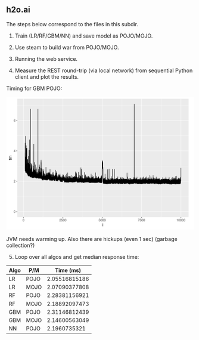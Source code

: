 
## h2o.ai

The steps below correspond to the files in this subdir.

1. Train (LR/RF/GBM/NN) and save model as POJO/MOJO.

2. Use steam to build war from POJO/MOJO.

3. Running the web service.

4. Measure the REST round-trip (via local network) from sequential Python client and plot the results. 

Timing for GBM POJO:

![](tm_gbm_pojo.png)

JVM needs warming up. Also there are hickups (even 1 sec) (garbage collection?)

5. Loop over all algos and get median response time:

Algo | P/M  | Time (ms)
-----|------|------------
LR   | POJO | 2.05516815186
LR   | MOJO | 2.07090377808
RF   | POJO | 2.28381156921
RF   | MOJO | 2.18892097473
GBM  | POJO | 2.31146812439
GBM  | MOJO | 2.14600563049
NN   | POJO | 2.1960735321

